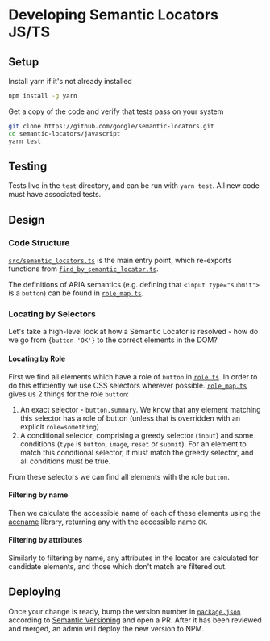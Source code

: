# Developing Semantic Locators JS/TS

## Setup

Install yarn if it's not already installed

```bash
npm install -g yarn
```

Get a copy of the code and verify that tests pass on your system

```bash
git clone https://github.com/google/semantic-locators.git
cd semantic-locators/javascript
yarn test
```

## Testing

Tests live in the `test` directory, and can be run with `yarn test`. All new
code must have associated tests.

## Design

### Code Structure

[`src/semantic_locators.ts`](src/semantic_locators.ts) is the main entry point,
which re-exports functions from
[`find_by_semantic_locator.ts`](src/lib/find_by_semantic_locator.ts).

The definitions of ARIA semantics (e.g. defining that `<input type="submit">` is
a `button`) can be found in [`role_map.ts`](src/lib/role_map.ts).

### Locating by Selectors

Let's take a high-level look at  how a Semantic Locator is resolved - how do we
go from `{button 'OK'}` to the correct elements in the DOM?

#### Locating by Role

First we find all elements which have a role of `button` in
[`role.ts`](src/lib/role.ts). In order to do this efficiently we use CSS
selectors wherever possible. [`role_map.ts`](src/lib/role_map.ts) gives
us 2 things for the role `button`:

1.  An exact selector - `button,summary`. We know that any element matching this
    selector has a role of button (unless that is overridden with an explicit
    `role=something`)
2.  A conditional selector, comprising a greedy selector (`input`) and some
    conditions (`type` is `button`, `image`, `reset` or `submit`). For an
    element to match this conditional selector, it must match the greedy
    selector, and all conditions must be true.

From these selectors we can find all elements with the role `button`.

#### Filtering by name

Then we calculate the accessible name of each of these elements using the
[accname](https://github.com/google/accname) library, returning any with the
accessible name `OK`.

#### Filtering by attributes

Similarly to filtering by name, any attributes in the locator are calculated for
candidate elements, and those which don't match are filtered out.

## Deploying

Once your change is ready, bump the version number in
[`package.json`](package.json) according to
[Semantic Versioning](https://semver.org/) and open a PR. After it has been
reviewed and merged, an admin will deploy the new version to NPM.
